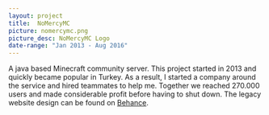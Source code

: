 ```yaml
---
layout: project
title:  NoMercyMC
picture: nomercymc.png
picture_desc: NoMercyMC Logo
date-range: "Jan 2013 - Aug 2016"
---
```


A java based Minecraft community server. This project started in 2013 and quickly became popular in Turkey. As a result, I started a company around the service and hired teammates to help me. Together we reached 270.000 users and made considerable profit before having to shut down. The legacy website design can be found on [Behance](https://www.behance.net/orkun-duman).